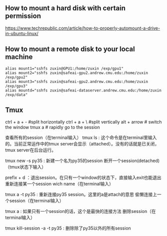 ## How to mount a hard disk with certain permission
https://www.techrepublic.com/article/how-to-properly-automount-a-drive-in-ubuntu-linux/

## How to mount a remote disk to your local machine

```
alias mount1="sshfs zuxin@GPU1:/home/zuxin /exp/gpu1"
alias mount2="sshfs zuxin@safeai-gpu2.andrew.cmu.edu:/home/zuxin /exp/gpu2"
alias mount3="sshfs zuxin@safeai-gpu2.andrew.cmu.edu:/home/zuxin /exp/gpu3"
alias mountd="sshfs zuxin@safeai-dataserver.andrew.cmu.edu:/home/zuxin /exp/data"
```


## Tmux

ctrl + a + - #split horizontally
ctrl + a + \ #split vertically
alt + arrow # switch the window
tmux a # rapidly go to the session

查看所有的session（在terminal输入）
tmux ls : 这个命令是在terminal里输入的。当前正常运作中的tmux server会显示（attached）。没有的话就是已关闭，tmux server在后台运行。

tmux new -s py35 : 新建一个名为py35的session
断开一个session(detached) （tmux状态下输入）

prefix + d ：退出session。在只有一个window的状态下，直接输入exit也能退出
重新连接某一个session wich name（在terminal输入）

tmux a -t py35 : 重新连接py35 session。这里的a是attach的意思
偷懒连接上一个session（在terminal输入）

tmux a : 如果只有一个session的话，这个是最快的连接方法
删除session（在terminal输入）

tmux kill-session -a -t py35 : 删除除了py35以外的所有session
